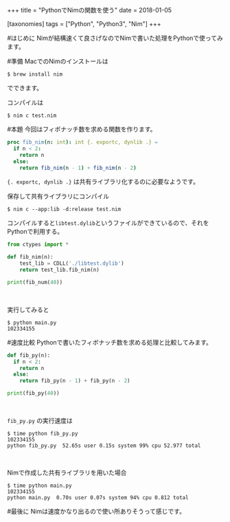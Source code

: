 +++
title = "PythonでNimの関数を使う"
date = 2018-01-05

[taxonomies]
tags = ["Python", "Python3", "Nim"]
+++

#はじめに
Nimが結構速くて良さげなのでNimで書いた処理をPythonで使ってみます。

#準備
MacでのNimのインストールは

```console
$ brew install nim
```

でできます。
<br />


コンパイルは

```console
$ nim c test.nim
```

#本題
今回はフィボナッチ数を求める関数を作ります。

```nim:test.nim
proc fib_nim(n: int): int {. exportc, dynlib .} =
  if n < 2:
    return n
  else:
    return fib_nim(n - 1) + fib_nim(n - 2)
```
`{. exportc, dynlib .}` は共有ライブラリ化するのに必要なようです。
<br />


保存して共有ライブラリにコンパイル

```console
$ nim c --app:lib -d:release test.nim
```

コンパイルすると`libtest.dylib`というファイルができているので、それをPythonで利用する。

```python3:main.py
from ctypes import *

def fib_nim(n):
    test_lib = CDLL('./libtest.dylib')
    return test_lib.fib_nim(n)

print(fib_num(40))
```

<br />

実行してみると

```console
$ python main.py
102334155
```

#速度比較
Pythonで書いたフィボナッチ数を求める処理と比較してみます。

```python3:fib_py.py
def fib_py(n):
  if n < 2:
    return n
  else:
    return fib_py(n - 1) + fib_py(n - 2)

print(fib_py(40))
```
<br />

`fib_py.py` の実行速度は

```console
$ time python fib_py.py
102334155
python fib_py.py  52.65s user 0.15s system 99% cpu 52.977 total
```
<br />

Nimで作成した共有ライブラリを用いた場合

```console
$ time python main.py
102334155
python main.py  0.70s user 0.07s system 94% cpu 0.812 total
```


#最後に
Nimは速度かなり出るので使い所ありそうって感じです。
